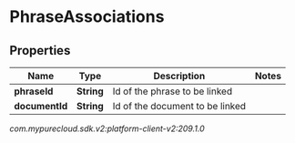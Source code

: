 # PhraseAssociations


## Properties

| Name | Type | Description | Notes |
| ------------ | ------------- | ------------- | ------------- |
| **phraseId** | **String** | Id of the phrase to be linked |  |
| **documentId** | **String** | Id of the document to be linked |  |




_com.mypurecloud.sdk.v2:platform-client-v2:209.1.0_
